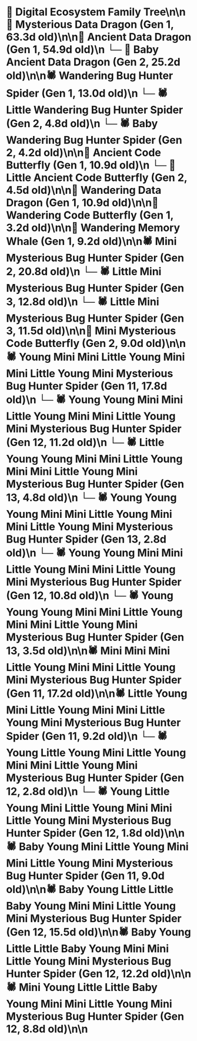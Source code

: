 # 🌳 Digital Ecosystem Family Tree\n\n🐉 Mysterious Data Dragon (Gen 1, 63.3d old)\n\n🐉 Ancient Data Dragon (Gen 1, 54.9d old)\n  └─ 🐉 Baby Ancient Data Dragon (Gen 2, 25.2d old)\n\n🕷️ Wandering Bug Hunter Spider (Gen 1, 13.0d old)\n  └─ 🕷️ Little Wandering Bug Hunter Spider (Gen 2, 4.8d old)\n  └─ 🕷️ Baby Wandering Bug Hunter Spider (Gen 2, 4.2d old)\n\n🦋 Ancient Code Butterfly (Gen 1, 10.9d old)\n  └─ 🦋 Little Ancient Code Butterfly (Gen 2, 4.5d old)\n\n🐉 Wandering Data Dragon (Gen 1, 10.9d old)\n\n🦋 Wandering Code Butterfly (Gen 1, 3.2d old)\n\n🐋 Wandering Memory Whale (Gen 1, 9.2d old)\n\n🕷️ Mini Mysterious Bug Hunter Spider (Gen 2, 20.8d old)\n  └─ 🕷️ Little Mini Mysterious Bug Hunter Spider (Gen 3, 12.8d old)\n  └─ 🕷️ Little Mini Mysterious Bug Hunter Spider (Gen 3, 11.5d old)\n\n🦋 Mini Mysterious Code Butterfly (Gen 2, 9.0d old)\n\n🕷️ Young Mini Mini Little Young Mini Mini Little Young Mini Mysterious Bug Hunter Spider (Gen 11, 17.8d old)\n  └─ 🕷️ Young Young Mini Mini Little Young Mini Mini Little Young Mini Mysterious Bug Hunter Spider (Gen 12, 11.2d old)\n    └─ 🕷️ Little Young Young Mini Mini Little Young Mini Mini Little Young Mini Mysterious Bug Hunter Spider (Gen 13, 4.8d old)\n    └─ 🕷️ Young Young Young Mini Mini Little Young Mini Mini Little Young Mini Mysterious Bug Hunter Spider (Gen 13, 2.8d old)\n  └─ 🕷️ Young Young Mini Mini Little Young Mini Mini Little Young Mini Mysterious Bug Hunter Spider (Gen 12, 10.8d old)\n    └─ 🕷️ Young Young Young Mini Mini Little Young Mini Mini Little Young Mini Mysterious Bug Hunter Spider (Gen 13, 3.5d old)\n\n🕷️ Mini Mini Mini Little Young Mini Mini Little Young Mini Mysterious Bug Hunter Spider (Gen 11, 17.2d old)\n\n🕷️ Little Young Mini Little Young Mini Mini Little Young Mini Mysterious Bug Hunter Spider (Gen 11, 9.2d old)\n  └─ 🕷️ Young Little Young Mini Little Young Mini Mini Little Young Mini Mysterious Bug Hunter Spider (Gen 12, 2.8d old)\n  └─ 🕷️ Young Little Young Mini Little Young Mini Mini Little Young Mini Mysterious Bug Hunter Spider (Gen 12, 1.8d old)\n\n🕷️ Baby Young Mini Little Young Mini Mini Little Young Mini Mysterious Bug Hunter Spider (Gen 11, 9.0d old)\n\n🕷️ Baby Young Little Little Baby Young Mini Mini Little Young Mini Mysterious Bug Hunter Spider (Gen 12, 15.5d old)\n\n🕷️ Baby Young Little Little Baby Young Mini Mini Little Young Mini Mysterious Bug Hunter Spider (Gen 12, 12.2d old)\n\n🕷️ Mini Young Little Little Baby Young Mini Mini Little Young Mini Mysterious Bug Hunter Spider (Gen 12, 8.8d old)\n\n